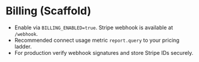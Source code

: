 # Billing (Scaffold)
- Enable via `BILLING_ENABLED=true`. Stripe webhook is available at `/webhook`.
- Recommended connect usage metric `report.query` to your pricing ladder.
- For production verify webhook signatures and store Stripe IDs securely.
